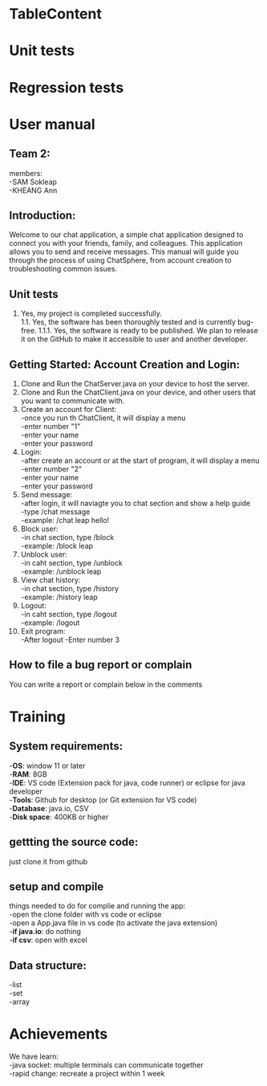 # TableContent
# Unit tests  

# Regression tests  
# User manual  
## Team 2:  
members:  
-SAM Sokleap  
-KHEANG Ann  
## Introduction:  
Welcome to our chat application, a simple chat application designed to connect you with your friends, family, and colleagues. This application allows you to send and receive messages. This manual will guide you through the process of using ChatSphere, from account creation to troubleshooting common issues.  
## Unit tests
1. Yes, my project is completed successfully.  
  1.1. Yes, the software has been thoroughly tested and is currently bug-free.
     1.1.1. Yes, the software is ready to be published. We plan to release it on the GitHub to  make it accessible to user and another developer.
 
## Getting Started: Account Creation and Login:  
1. Clone and Run the ChatServer.java on your device to host the server.   
2. Clone and Run the ChatClient.java on your device, and other users that you want to communicate with. 
3. Create an account for Client:  
  -once you run th ChatClient, it will display a menu  
  -enter number "1"  
  -enter your name  
  -enter your password  
4. Login:  
  -after create an account or at the start of program, it will display a menu  
  -enter number "2"  
  -enter your name  
  -enter your password  
5. Send message:  
  -after login, it will naviagte you to chat section and show a help guide  
  -type /chat <username> message  
  -example: /chat leap hello!  
6. Block user:  
  -in chat section, type /block <username>  
  -example: /block leap  
7. Unblock user:  
  -in caht section, type /unblock <username>  
  -example: /unblock leap  
8. View chat history:  
  -in chat section, type /history <username>  
  -example: /history leap  
9. Logout:  
  -in caht section, type /logout  
  -example: /logout  
10. Exit program:  
  -After logout
  -Enter number 3
## How to file a bug report or complain
You can write a report or complain below in the comments  
# Training
## System requirements:
-**OS**: window 11 or later  
-**RAM**: 8GB  
-**IDE**: VS code (Extension pack for java, code runner) or eclipse for java developer  
-**Tools**:  Github for desktop (or Git extension for VS code)  
-**Database**: java.io, CSV  
-**Disk space**: 400KB or higher  
## gettting the source code:  
just clone it from github  
## setup and compile  
things needed to do for complie and running the app:  
-open the clone folder with vs code or eclipse  
-open a App.java file in vs code (to activate the java extension)  
-**if java.io**: do nothing  
-**if csv**: open with excel  
## Data structure:   
-list  
-set  
-array  
# Achievements
We have learn:  
  -java socket: multiple terminals can communicate together  
  -rapid change: recreate a project within 1 week  

